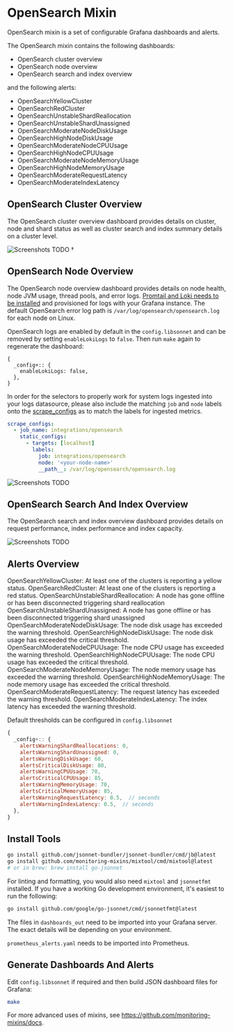 # OpenSearch Mixin

OpenSearch mixin is a set of configurable Grafana dashboards and alerts.

The OpenSearch mixin contains the following dashboards:

- OpenSearch cluster overview
- OpenSearch node overview
- OpenSearch search and index overview

and the following alerts:

- OpenSearchYellowCluster
- OpenSearchRedCluster
- OpenSearchUnstableShardReallocation
- OpenSearchUnstableShardUnassigned
- OpenSearchModerateNodeDiskUsage
- OpenSearchHighNodeDiskUsage
- OpenSearchModerateNodeCPUUsage
- OpenSearchHighNodeCPUUsage
- OpenSearchModerateNodeMemoryUsage
- OpenSearchHighNodeMemoryUsage
- OpenSearchModerateRequestLatency
- OpenSearchModerateIndexLatency

## OpenSearch Cluster Overview

The OpenSearch cluster overview dashboard provides details on cluster, node and shard status as well as cluster search and index summary details on a cluster level.

![Screenshots TODO]()
†
## OpenSearch Node Overview

The OpenSearch node overview dashboard provides details on node health, node JVM usage, thread pools, and error logs. [Promtail and Loki needs to be installed](https://grafana.com/docs/loki/latest/installation/) and provisioned for logs with your Grafana instance. The default OpenSearch error log path is `/var/log/opensearch/opensearch.log` for each node on Linux.

OpenSearch logs are enabled by default in the `config.libsonnet` and can be removed by setting `enableLokiLogs` to `false`. Then run `make` again to regenerate the dashboard:

```
{
  _config+:: {
    enableLokiLogs: false,
  },
}
```

In order for the selectors to properly work for system logs ingested into your logs datasource, please also include the matching `job` and `node` labels onto the [scrape_configs](https://grafana.com/docs/loki/latest/clients/promtail/configuration/#scrape_configs) as to match the labels for ingested metrics.

```yaml
scrape_configs:
  - job_name: integrations/opensearch
    static_configs:
      - targets: [localhost]
        labels:
          job: integrations/opensearch
          node: '<your-node-name>'
          __path__: /var/log/opensearch/opensearch.log
```

![Screenshots TODO]()

## OpenSearch Search And Index Overview

The OpenSearch search and index overview dashboard provides details on request performance, index performance and index capacity. 

![Screenshots TODO]()

## Alerts Overview

OpenSearchYellowCluster: At least one of the clusters is reporting a yellow status.
OpenSearchRedCluster: At least one of the clusters is reporting a red status.
OpenSearchUnstableShardReallocation: A node has gone offline or has been disconnected triggering shard reallocation
OpenSearchUnstableShardUnassigned: A node has gone offline or has been disconnected triggering shard unassigned
OpenSearchModerateNodeDiskUsage: The node disk usage has exceeded the warning threshold.
OpenSearchHighNodeDiskUsage: The node disk usage has exceeded the critical threshold.
OpenSearchModerateNodeCPUUsage: The node CPU usage has exceeded the warning threshold.
OpenSearchHighNodeCPUUsage: The node CPU usage has exceeded the critical threshold.
OpenSearchModerateNodeMemoryUsage: The node memory usage has exceeded the warning threshold.
OpenSearchHighNodeMemoryUsage: The node memory usage has exceeded the critical threshold.
OpenSearchModerateRequestLatency: The request latency has exceeded the warning threshold.
OpenSearchModerateIndexLatency: The index latency has exceeded the warning threshold.

Default thresholds can be configured in `config.libsonnet`

```js
{
  _config+:: {
    alertsWarningShardReallocations: 0,
    alertsWarningShardUnassigned: 0,
    alertsWarningDiskUsage: 60,
    alertsCriticalDiskUsage: 80,
    alertsWarningCPUUsage: 70,
    alertsCriticalCPUUsage: 85,
    alertsWarningMemoryUsage: 70,
    alertsCriticalMemoryUsage: 85,
    alertsWarningRequestLatency: 0.5,  // seconds
    alertsWarningIndexLatency: 0.5,  // seconds
  },
}
```

## Install Tools

```bash
go install github.com/jsonnet-bundler/jsonnet-bundler/cmd/jb@latest
go install github.com/monitoring-mixins/mixtool/cmd/mixtool@latest
# or in brew: brew install go-jsonnet
```

For linting and formatting, you would also need `mixtool` and `jsonnetfmt` installed. If you
have a working Go development environment, it's easiest to run the following:

```bash
go install github.com/google/go-jsonnet/cmd/jsonnetfmt@latest
```

The files in `dashboards_out` need to be imported
into your Grafana server. The exact details will be depending on your environment.

`prometheus_alerts.yaml` needs to be imported into Prometheus.

## Generate Dashboards And Alerts

Edit `config.libsonnet` if required and then build JSON dashboard files for Grafana:

```bash
make
```

For more advanced uses of mixins, see
https://github.com/monitoring-mixins/docs.
